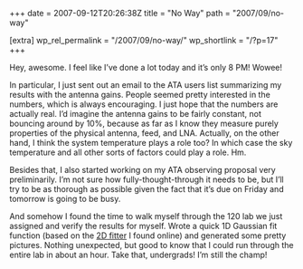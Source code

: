 +++
date = 2007-09-12T20:26:38Z
title = "No Way"
path = "2007/09/no-way"

[extra]
wp_rel_permalink = "/2007/09/no-way/"
wp_shortlink = "/?p=17"
+++

Hey, awesome. I feel like I’ve done a lot today and it’s only 8 PM! Wowee!

In particular, I just sent out an email to the ATA users list summarizing my
results with the antenna gains. People seemed pretty interested in the
numbers, which is always encouraging. I just hope that the numbers are
actually real. I’d imagine the antenna gains to be fairly constant, not
bouncing around by 10%, because as far as I know they measure purely
properties of the physical antenna, feed, and LNA. Actually, on the other
hand, I think the system temperature plays a role too? In which case the sky
temperature and all other sorts of factors could play a role. Hm.

Besides that, I also started working on my ATA observing proposal very
preliminarily. I’m not sure how fully-thought-through it needs to be, but I’ll
try to be as thorough as possible given the fact that it’s due on Friday and
tomorrow is going to be busy.

And somehow I found the time to walk myself through the 120 lab we just
assigned and verify the results for myself. Wrote a quick 1D Gaussian fit
function (based on the [2D fitter](http://www.scipy.org/Cookbook/FittingData)
I found online) and generated some pretty pictures. Nothing unexpected, but
good to know that I could run through the entire lab in about an hour. Take
that, undergrads! I’m still the champ!
